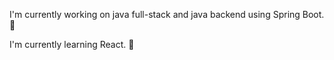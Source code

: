 I'm currently working on java full-stack and java backend using Spring Boot. 🚩

I'm currently learning React. 🚤
